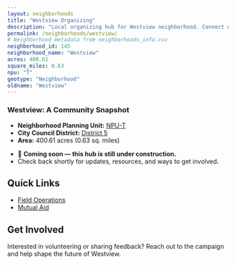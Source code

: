 ```yaml
---
layout: neighborhoods
title: "Westview Organizing"
description: "Local organizing hub for Westview neighborhood. Connect with field operations, mutual aid, and community organizing efforts."
permalink: /neighborhoods/westview/
# Neighborhood metadata from neighborhoods_info.csv
neighborhood_id: 145
neighborhood_name: "Westview"
acres: 400.61
square_miles: 0.63
npu: "T"
geotype: "Neighborhood"
oldname: "Westview"
---
```


### **Westview: A Community Snapshot**

  * **Neighborhood Planning Unit:** [NPU-T](https://www.atlantaga.gov/government/departments/city-planning/neighborhood-planning-units/neighborhood-and-npu-contacts)
  * **City Council District:** [District 5](https://citycouncil.atlantaga.gov/council-members/antonio-lewis)
  * **Area:** 400.61 acres (0.63 sq. miles)

- 🚧 **Coming soon — this hub is still under construction.**
- Check back shortly for updates, resources, and ways to get involved.

## Quick Links

- [Field Operations](./field-ops/)
- [Mutual Aid](./mutual-aid/)

## Get Involved

Interested in volunteering or sharing feedback? Reach out to the campaign and help shape the future of Westview.
